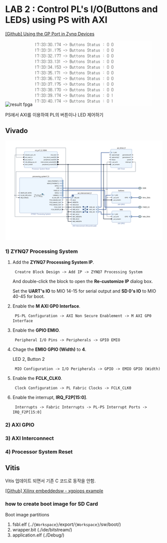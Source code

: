 # LAB 2 : Control PL's I/O(Buttons and LEDs) using PS with AXI

[[Github] Using the GP Port in Zynq Devices](https://github.com/Xilinx/Embedded-Design-Tutorials/blob/master/docs/Getting_Started/Zynq7000-EDT/5-using-gp-port-zynq.rst)

![result fpga](./img/result_fpga.gif)
![result serial](./img/result_serial.gif)

PS에서 AXI를 이용하여 PL의 버튼이나 LED 제어하기

## Vivado

![ip](./img/vivado_ip.png)

### 1) ZYNQ7 Processing System

1. Add the **ZYNQ7 Processing System IP**.

        Creatre Block Design -> Add IP -> ZYNQ7 Processing System

    And double-click the block to open the **Re-customize IP** dialog box.

    Set the **UART's IO** to MIO 14-15 for serial output and **SD 0's IO** to MIO 40-45 for boot.

2. Enable the **M AXI GP0 Interface**.

        PS-PL Configuration -> AXI Non Secure Enablement -> M AXI GP0 Interface

3. Enable the **GPIO EMIO**.

        Peripheral I/O Pins -> Peripherals -> GPIO EMIO

4. Chage the **EMIO GPIO (Width)** to **4**.
    
    LED 2, Button 2

        MIO Configuration -> I/O Peripherals -> GPIO -> EMIO GPIO (Width)

5. Enable the **FCLK_CLK0**.

        Clock Configuration -> PL Fabric Clocks -> FCLK_CLK0

6. Enable the interrupt, **IRQ_F2P[15:0]**.

        Interrupts -> Fabric Interrupts -> PL-PS Interrupt Ports -> IRQ_F2P[15:0]

### 2) AXI GPIO

### 3) AXI Interconnect

### 4) Processor System Reset

## Vitis

Vitis 업데이트 되면서 기존 C 코드로 동작을 안함.

[[Github] Xilinx embeddedsw - xgpiops example](https://github.com/Xilinx/embeddedsw/tree/master/XilinxProcessorIPLib/drivers/gpiops/examples)


### how to create boot image for SD Card

Boot image partitions

1. fsbl.elf (../`{Workspace}`/export/`{Workspace}`/sw/boot/)
2. wrapper.bit (./ide/bitstream/)
3. application.elf (./Debug/)
